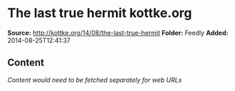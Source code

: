 # The last true hermit kottke.org

**Source:** http://kottke.org/14/08/the-last-true-hermit
**Folder:** Feedly
**Added:** 2014-08-25T12:41:37




## Content
*Content would need to be fetched separately for web URLs*
